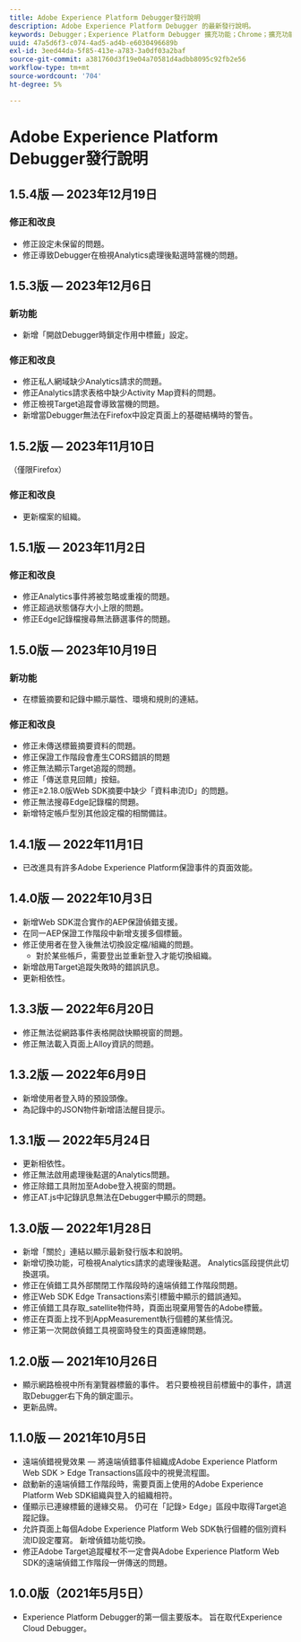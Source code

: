 ```yaml
---
title: Adobe Experience Platform Debugger發行說明
description: Adobe Experience Platform Debugger 的最新發行說明。
keywords: Debugger；Experience Platform Debugger 擴充功能；Chrome；擴充功能；發行說明
uuid: 47a5d6f3-c074-4ad5-ad4b-e6030496689b
exl-id: 3eed44da-5f85-413e-a783-3a0df03a2baf
source-git-commit: a381760d3f19e04a70581d4adbb8095c92fb2e56
workflow-type: tm+mt
source-wordcount: '704'
ht-degree: 5%

---
```


# Adobe Experience Platform Debugger發行說明

## 1.5.4版 — 2023年12月19日

### 修正和改良

* 修正設定未保留的問題。
* 修正導致Debugger在檢視Analytics處理後點選時當機的問題。

## 1.5.3版 — 2023年12月6日

### 新功能

* 新增「開啟Debugger時鎖定作用中標籤」設定。

### 修正和改良

* 修正私人網域缺少Analytics請求的問題。
* 修正Analytics請求表格中缺少Activity Map資料的問題。
* 修正檢視Target追蹤會導致當機的問題。
* 新增當Debugger無法在Firefox中設定頁面上的基礎結構時的警告。

## 1.5.2版 — 2023年11月10日

（僅限Firefox）

### 修正和改良

* 更新檔案的組織。

## 1.5.1版 — 2023年11月2日

### 修正和改良

* 修正Analytics事件將被忽略或重複的問題。
* 修正超過狀態儲存大小上限的問題。
* 修正Edge記錄檔搜尋無法篩選事件的問題。

## 1.5.0版 — 2023年10月19日

### 新功能

* 在標籤摘要和記錄中顯示屬性、環境和規則的連結。

### 修正和改良

* 修正未傳送標籤摘要資料的問題。
* 修正保證工作階段會產生CORS錯誤的問題
* 修正無法顯示Target追蹤的問題。
* 修正「傳送意見回饋」按鈕。
* 修正≥2.18.0版Web SDK摘要中缺少「資料串流ID」的問題。
* 修正無法搜尋Edge記錄檔的問題。
* 新增特定帳戶型別其他設定檔的相關備註。

## 1.4.1版 — 2022年11月1日

* 已改進具有許多Adobe Experience Platform保證事件的頁面效能。

## 1.4.0版 — 2022年10月3日

* 新增Web SDK混合實作的AEP保證偵錯支援。
* 在同一AEP保證工作階段中新增支援多個標籤。
* 修正使用者在登入後無法切換設定檔/組織的問題。
   * 對於某些帳戶，需要登出並重新登入才能切換組織。
* 新增啟用Target追蹤失敗時的錯誤訊息。
* 更新相依性。

## 1.3.3版 — 2022年6月20日

* 修正無法從網路事件表格開啟快顯視窗的問題。
* 修正無法載入頁面上Alloy資訊的問題。

## 1.3.2版 — 2022年6月9日

* 新增使用者登入時的預設頭像。
* 為記錄中的JSON物件新增語法醒目提示。

## 1.3.1版 — 2022年5月24日

* 更新相依性。
* 修正無法啟用處理後點選的Analytics問題。
* 修正除錯工具附加至Adobe登入視窗的問題。
* 修正AT.js中記錄訊息無法在Debugger中顯示的問題。

## 1.3.0版 — 2022年1月28日

* 新增「關於」連結以顯示最新發行版本和說明。
* 新增切換功能，可檢視Analytics請求的處理後點選。 Analytics區段提供此切換選項。
* 修正在偵錯工具外部關閉工作階段時的遠端偵錯工作階段問題。
* 修正Web SDK Edge Transactions索引標籤中顯示的錯誤通知。
* 修正偵錯工具存取_satellite物件時，頁面出現棄用警告的Adobe標籤。
* 修正在頁面上找不到AppMeasurement執行個體的某些情況。
* 修正第一次開啟偵錯工具視窗時發生的頁面連線問題。

## 1.2.0版 — 2021年10月26日

* 顯示網路檢視中所有瀏覽器標籤的事件。 若只要檢視目前標籤中的事件，請選取Debugger右下角的鎖定圖示。
* 更新品牌。

## 1.1.0版 — 2021年10月5日

* 遠端偵錯視覺效果 — 將遠端偵錯事件組織成Adobe Experience Platform Web SDK > Edge Transactions區段中的視覺流程圖。
* 啟動新的遠端偵錯工作階段時，需要頁面上使用的Adobe Experience Platform Web SDK組織與登入的組織相符。
* 僅顯示已連線標籤的邊緣交易。 仍可在「記錄> Edge」區段中取得Target追蹤記錄。
* 允許頁面上每個Adobe Experience Platform Web SDK執行個體的個別資料流ID設定覆寫。 新增偵錯功能切換。
* 修正Adobe Target追蹤權杖不一定會與Adobe Experience Platform Web SDK的遠端偵錯工作階段一併傳送的問題。

## 1.0.0版（2021年5月5日）

* Experience Platform Debugger的第一個主要版本。 旨在取代Experience Cloud Debugger。
